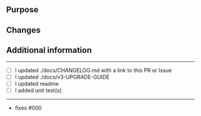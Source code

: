 <!-- Thanks for contributing! -->

## Purpose


## Changes


## Additional information


___

<!-- Mark the ones you have done and remove unnecessary ones. Add new tasks that fit (like TODOs). -->
- [ ] I updated ./docs/CHANGELOG.md with a link to this PR or Issue
- [ ] I updated ./docs/v3-UPGRADE-GUIDE
- [ ] I updated readme
- [ ] I added unit test(s)

___

<!-- Add `- fixes #_NUMBER_` line for every PR/Issue this PR solves. Do not comma separate them. -->
- fixes #000
